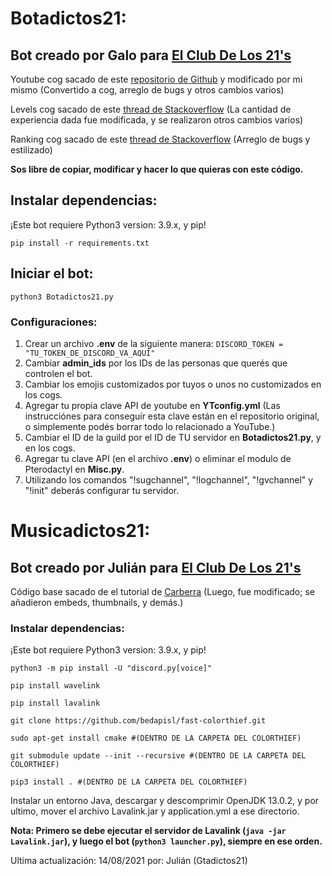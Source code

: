 # Botadictos21:

## Bot creado por Galo para [El Club De Los 21's](https://gtadictos21.com/discord)

Youtube cog sacado de este [repositorio de Github](https://github.com/Amethyst93/Discord-YouTube-Notifier) y modificado por mi mismo (Convertido a cog, arreglo de bugs y otros cambios varios)

Levels cog sacado de este [thread de Stackoverflow](https://stackoverflow.com/questions/62042331/how-to-create-a-leveling-system-with-discord-py-with-python) (La cantidad de experiencia dada fue modificada, y se realizaron otros cambios varios)

Ranking cog sacado de este [thread de Stackoverflow](https://stackoverflow.com/questions/61996040/discord-py-rank-command) (Arreglo de bugs y estilizado)

**Sos libre de copiar, modificar y hacer lo que quieras con este código.**

## Instalar dependencias:
¡Este bot requiere Python3 version: 3.9.x, y pip!

```
pip install -r requirements.txt
```
## Iniciar el bot:

```
python3 Botadictos21.py
```

### Configuraciones:

1. Crear un archivo **.env** de la siguiente manera: `DISCORD_TOKEN = "TU_TOKEN_DE_DISCORD_VA_AQUÍ"`
2. Cambiar **admin_ids** por los IDs de las personas que querés que controlen el bot.
3. Cambiar los emojis customizados por tuyos o unos no customizados en los cogs.
4. Agregar tu propia clave API de youtube en **YTconfig.yml** (Las instrucciónes para conseguír esta clave están en el repositorio original, o simplemente podés borrar todo lo relacionado a YouTube.)
5. Cambiar el ID de la guild por el ID de TU servidor en **Botadictos21.py**, y en los cogs.
6. Agregar tu clave API (en el archivo **.env**) o eliminar el modulo de Pterodactyl en **Misc.py**.
7. Utilizando los comandos "!sugchannel", "!logchannel", "!gvchannel" y "!init" deberás configurar tu servidor.

# Musicadictos21:

## Bot creado por Julián para [El Club De Los 21's](https://gtadictos21.com/discord)

Código base sacado de el tutorial de [Carberra](https://github.com/Carberra/discord.py-music-tutorial) (Luego, fue modificado; se añadieron embeds, thumbnails, y demás.)

### Instalar dependencias:
¡Este bot requiere Python3 version: 3.9.x, y pip!

```
python3 -m pip install -U "discord.py[voice]"
```
```
pip install wavelink
```
```
pip install lavalink
```
```
git clone https://github.com/bedapisl/fast-colorthief.git
```
```
sudo apt-get install cmake #(DENTRO DE LA CARPETA DEL COLORTHIEF)
```
```
git submodule update --init --recursive #(DENTRO DE LA CARPETA DEL COLORTHIEF)
```
```
pip3 install . #(DENTRO DE LA CARPETA DEL COLORTHIEF)
```
Instalar un entorno Java, descargar y descomprimir OpenJDK 13.0.2, y por ultimo, mover el archivo Lavalink.jar y application.yml a ese directorio.

**Nota: Primero se debe ejecutar el servidor de Lavalink (```java -jar Lavalink.jar```), y luego el bot (```python3 launcher.py```), siempre en ese orden.**


Ultima actualización: 14/08/2021 por: Julián (Gtadictos21)
